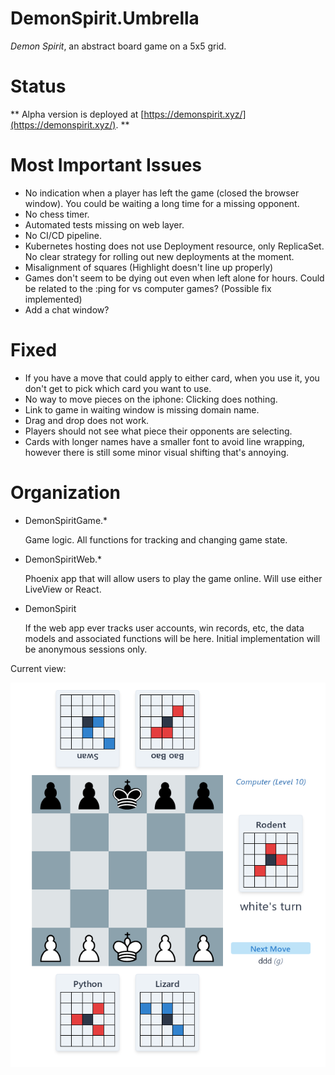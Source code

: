# DemonSpirit.Umbrella

*Demon Spirit*, an abstract board game on a 5x5 grid.

# Status

** Alpha version is deployed at [https://demonspirit.xyz/](https://demonspirit.xyz/). **

# Most Important Issues

* No indication when a player has left the game (closed the browser window).  You could be waiting a long time for a missing opponent.
* No chess timer.
* Automated tests missing on web layer.
* No CI/CD pipeline.
* Kubernetes hosting does not use Deployment resource, only ReplicaSet.  No clear strategy for rolling out new deployments at the moment.
* Misalignment of squares (Highlight doesn't line up properly)
* Games don't seem to be dying out even when left alone for hours.  Could be related to the :ping for vs computer games? (Possible fix implemented)
* Add a chat window?

# Fixed

* If you have a move that could apply to either card, when you use it, you don't get to pick which card you want to use.
* No way to move pieces on the iphone: Clicking does nothing.
* Link to game in waiting window is missing domain name.
* Drag and drop does not work.
* Players should not see what piece their opponents are selecting.
* Cards with longer names have  a smaller font to avoid line wrapping, however there is still some minor visual shifting that's annoying.


# Organization

* DemonSpiritGame.*

  Game logic.  All functions for tracking and changing game state.
* DemonSpiritWeb.*

  Phoenix app that will allow users to play the game online.  Will use either LiveView or React.
* DemonSpirit

  If the web app ever tracks user accounts, win records, etc, the data models and associated functions
  will be here.  Initial implementation will be anonymous sessions only.


Current view:

![Early Screenshot](/screenshot.png?raw=true&i=0 "Screenshot")
